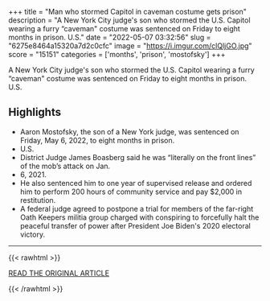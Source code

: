 +++
title = "Man who stormed Capitol in caveman costume gets prison"
description = "A New York City judge's son who stormed the U.S. Capitol wearing a furry “caveman\" costume was sentenced on Friday to eight months in prison. U.S."
date = "2022-05-07 03:32:56"
slug = "6275e8464a15320a7d2c0cfc"
image = "https://i.imgur.com/clQljGO.jpg"
score = "15151"
categories = ['months', 'prison', 'mostofsky']
+++

A New York City judge's son who stormed the U.S. Capitol wearing a furry “caveman\" costume was sentenced on Friday to eight months in prison. U.S.

## Highlights

- Aaron Mostofsky, the son of a New York judge, was sentenced on Friday, May 6, 2022, to eight months in prison.
- U.S.
- District Judge James Boasberg said he was “literally on the front lines” of the mob’s attack on Jan.
- 6, 2021.
- He also sentenced him to one year of supervised release and ordered him to perform 200 hours of community service and pay $2,000 in restitution.
- A federal judge agreed to postpone a trial for members of the far-right Oath Keepers militia group charged with conspiring to forcefully halt the peaceful transfer of power after President Joe Biden's 2020 electoral victory.

---

{{< rawhtml >}}
  <p class="article-category">
    <a target="_blank" href="https://apnews.com/article/capitol-siege-prisons-new-york-city-presidential-elections-b6c56da6399c1731a3868f60eb2e0f9e">READ THE ORIGINAL ARTICLE</a>
  </p>
{{< /rawhtml >}}
